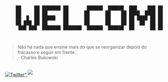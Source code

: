 <pre>
    ██     ██ ███████ ██       ██████  ██████  ███    ███ ███████ 
    ██     ██ ██      ██      ██      ██    ██ ████  ████ ██      
    ██  █  ██ █████   ██      ██      ██    ██ ██ ████ ██ █████   
    ██ ███ ██ ██      ██      ██      ██    ██ ██  ██  ██ ██      
     ███ ███  ███████ ███████  ██████  ██████  ██      ██ ███████
</pre>
<br/>  

<blockquote>
    Não há nada que ensine mais do que se reorganizar depois do fracasso e seguir em frente.
    <br>- Charles Bukowski
</blockquote>

<br/>  
<a href="https://twitter.com/augfsx" target="_blank">
<img src="img.shields.io/badge/twitter-%2324292e.svg?&style=for-the-badge&logo=github&logoColor=blue" alt=Twitter" style="margin-bottom: 5px;" />
</a>

<a href="#" target="">
<img src="https://komarev.com/ghpvc/?username=insanesec&&style=for-the-badge&color=brightgreen" style="margin-bottom: 5px;" />
</a>

<br/>  

<div align="left">
</div>  
